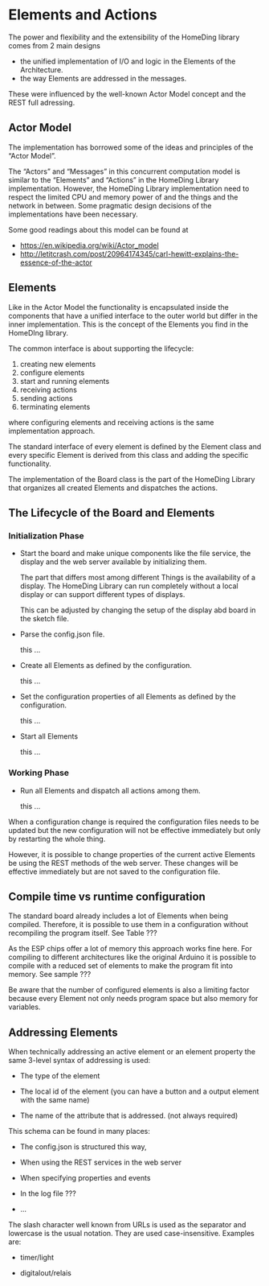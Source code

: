 # Elements and Actions

The power and flexibility and the extensibility of the HomeDing library comes from 2 main designs

* the unified implementation of I/O and logic in the Elements of the Architecture.
* the way Elements are addressed in the messages.

These were influenced by the well-known Actor Model concept and the REST full adressing.

## Actor Model

The implementation has borrowed some of the ideas and principles of the “Actor Model”.

The “Actors” and “Messages” in this concurrent computation model is similar to the “Elements” and “Actions” in the HomeDing Library implementation. However, the HomeDing Library implementation need to respect the limited CPU and memory power of and the things and the network in between. Some pragmatic design decisions of the implementations have been necessary.

Some good readings about this model can be found at

* https://en.wikipedia.org/wiki/Actor_model
* http://letitcrash.com/post/20964174345/carl-hewitt-explains-the-essence-of-the-actor

## Elements

Like in the Actor Model the functionality is encapsulated inside the components that have a unified interface to the outer world but differ in the 
inner implementation. This is the concept of the Elements you find in the HomeDIng library.

The common interface is about supporting the lifecycle:

1. creating new elements
2. configure elements
3. start and running elements
4. receiving actions
5. sending actions
6. terminating elements

where configuring elements and receiving actions is the same implementation approach.

The standard interface of every element is defined by the Element class and every specific Element is derived from this class and adding the specific functionality.

The implementation of the Board class is the part of the HomeDing Library that organizes all created Elements and dispatches the actions.

## The Lifecycle of the Board and Elements

### Initialization Phase

* Start the board and make unique components like the file service, the display and the web server available by initializing them.

  The part that differs most among different Things is the availability of a display. The HomeDing Library can run completely without a local display or can support different types of displays.

  This can be adjusted by changing the setup of the display abd board in the sketch file.

* Parse the config.json file.

  this ...

* Create all Elements as defined by the configuration.

  this ...

* Set the configuration properties of all Elements as defined by the configuration.

  this ...

* Start all Elements

  this ...

### Working Phase

* Run all Elements and dispatch all actions among them.

  this ...

When a configuration change is required the configuration files needs to be updated but the new configuration will not be effective immediately but only by restarting the whole thing.

However, it is possible to change properties of the current active Elements be using the REST methods of the web server. These changes will be effective immediately but are not saved to the configuration file.

## Compile time vs runtime configuration

The standard board already includes a lot of Elements when being compiled. Therefore, it is possible to use them in a configuration without recompiling the program itself. See Table ???

As the ESP chips offer a lot of memory this approach works fine here. For compiling to different architectures like the original Arduino it is possible to compile with a reduced set of elements to make the program fit into memory. See sample ???

Be aware that the number of configured elements is also a limiting factor because every Element not only needs program space but also memory for variables.

## Addressing Elements

When technically addressing an active element or an element property the same 3-level syntax of addressing is used:

* The type of the element

* The local id of the element (you can have a button and a output element with the same name)

* The name of the attribute that is addressed. (not always required)

This schema can be found in many places:

* The config.json is structured this way,

* When using the REST services in the web server

* When specifying properties and events

* In the log file ???
* …

The slash character well known from URLs is used as the separator and lowercase is the usual notation. They are used case-insensitive. Examples are:

* timer/light

* digitalout/relais
